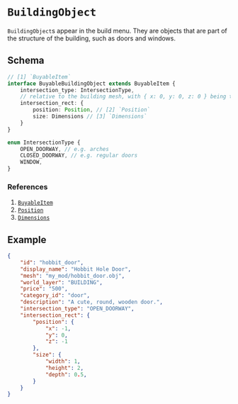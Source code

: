 # `BuildingObject`

`BuildingObject`s appear in the build menu. They are objects that are part of the structure of the building, such as doors and windows.

## Schema

```ts
// [1] `BuyableItem`
interface BuyableBuildingObject extends BuyableItem {
    intersection_type: IntersectionType,
    // relative to the building mesh, with { x: 0, y: 0, z: 0 } being the center
    intersection_rect: {
        position: Position, // [2] `Position`
        size: Dimensions // [3] `Dimensions`
    }
}

enum IntersectionType {
    OPEN_DOORWAY, // e.g. arches
    CLOSED_DOORWAY, // e.g. regular doors
    WINDOW,
}
```

### References
1. [`BuyableItem`](item.md)
2. [`Position`](types.md#position)
3. [`Dimensions`](types.md#dimensions)

## Example

```json
{
    "id": "hobbit_door",
    "display_name": "Hobbit Hole Door",
    "mesh": "my_mod/hobbit_door.obj",
    "world_layer": "BUILDING",
    "price": "500",
    "category_id": "door",
    "description": "A cute, round, wooden door.",
    "intersection_type": "OPEN_DOORWAY",
    "intersection_rect": {
        "position": {
            "x": -1,
            "y": 0,
            "z": -1
        },
        "size": {
            "width": 1,
            "height": 2,
            "depth": 0.5,
        }
    }
}
```